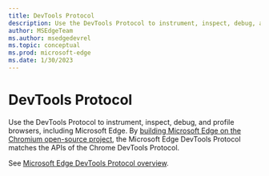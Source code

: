 ```yaml
---
title: DevTools Protocol
description: Use the DevTools Protocol to instrument, inspect, debug, and profile browsers including Microsoft Edge.  Matches the Chrome DevTools Protocol.
author: MSEdgeTeam
ms.author: msedgedevrel
ms.topic: conceptual
ms.prod: microsoft-edge
ms.date: 1/30/2023
---
```

# DevTools Protocol

Use the DevTools Protocol to instrument, inspect, debug, and profile browsers, including Microsoft Edge.  By [building Microsoft Edge on the Chromium open-source project](https://github.com/MicrosoftEdge/MSEdge/blob/master/README.md), the Microsoft Edge DevTools Protocol matches the APIs of the Chrome DevTools Protocol.

See [Microsoft Edge DevTools Protocol overview](../devtools-protocol-chromium/index.md).
